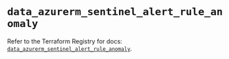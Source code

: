 # `data_azurerm_sentinel_alert_rule_anomaly`

Refer to the Terraform Registry for docs: [`data_azurerm_sentinel_alert_rule_anomaly`](https://registry.terraform.io/providers/hashicorp/azurerm/3.112.0/docs/data-sources/sentinel_alert_rule_anomaly).
